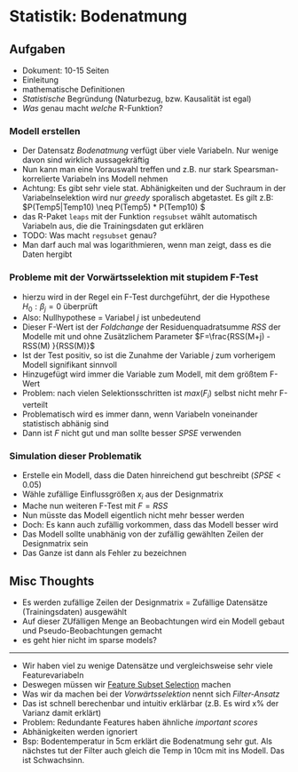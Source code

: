 # Statistik: Bodenatmung
## Aufgaben
- Dokument: 10-15 Seiten
- Einleitung
- mathematische Definitionen
- *Statistische* Begründung (Naturbezug, bzw. Kausalität ist egal)
- *Was* genau macht *welche* R-Funktion?

### Modell erstellen
- Der Datensatz *Bodenatmung* verfügt über viele Variabeln. Nur wenige davon sind wirklich aussagekräftig
- Nun kann man eine Vorauswahl treffen und z.B. nur stark Spearsman-korrelierte Variabeln ins Modell nehmen
- Achtung: Es gibt sehr viele stat. Abhänigkeiten und der Suchraum in der Variabelnselektion wird nur *greedy* sporalisch abgetastet. Es gilt z.B: $P(Temp5|Temp10) \neq P(Temp5) * P(Temp10) $
- das R-Paket `leaps` mit der Funktion `regsubset` wählt automatisch Variabeln aus, die die Trainingsdaten gut erklären
- TODO: Was macht `regsubset` genau?
- Man darf auch mal was logarithmieren, wenn man zeigt, dass es die Daten hergibt
### Probleme mit der Vorwärtsselektion mit stupidem F-Test
- hierzu wird in der Regel ein F-Test durchgeführt, der die Hypothese $H_0: \beta_j = 0$ überprüft
- Also: Nullhypothese = Variabel $j$ ist unbedeutend
- Dieser F-Wert ist der *Foldchange* der Residuenquadratsumme $RSS$ der Modelle mit und ohne Zusätzlichem Parameter $F=\frac{RSS(M+j) - RSS(M) }{RSS(M)}$
- Ist der Test positiv, so ist die Zunahme der Variable $j$ zum vorherigem Modell signifikant sinnvoll
- Hinzugefügt wird immer die Variable zum Modell, mit dem größtem F-Wert
- Problem: nach vielen Selektionsschritten ist $max(F_i)$ selbst nicht mehr F-verteilt
- Problematisch wird es immer dann, wenn Variabeln voneinander statistisch abhänig sind
- Dann ist $F$ nicht gut und man sollte besser $SPSE$ verwenden
### Simulation dieser Problematik
- Erstelle ein Modell, dass die Daten hinreichend gut beschreibt ($SPSE < 0.05$)
- Wähle zufällige Einflussgrößen $x_i$ aus der Designmatrix
- Mache nun weiteren F-Test mit $F=RSS$
- Nun müsste das Modell eigentlich nicht mehr besser werden
- Doch: Es kann auch zufällig vorkommen, dass das Modell besser wird
- Das Modell sollte unabhänig von der zufällig gewählten Zeilen der Designmatrix sein
- Das Ganze ist dann als Fehler zu bezeichnen

## Misc Thoughts
- Es werden zufällige Zeilen der Designmatrix = Zufällige Datensätze (Trainingsdaten) ausgewählt
- Auf dieser ZUfälligen Menge an Beobachtungen wird ein Modell gebaut und Pseudo-Beobachtungen gemacht
- es geht hier nicht im sparse models?
---
- Wir haben viel zu wenige Datensätze und vergleichsweise sehr viele Featurevariabeln
- Deswegen müssen wir [Feature Subset Selection](https://de.wikipedia.org/wiki/Feature_Subset_Selection) machen
- Was wir da machen bei der *Vorwärtsselektion* nennt sich *Filter-Ansatz*
- Das ist schnell berechenbar und intuitiv erklärbar (z.B. Es wird x% der Varianz damit erklärt)
- Problem: Redundante Features haben ähnliche *important scores*
- Abhänigkeiten werden ignoriert
- Bsp: Bodentemperatur in 5cm erklärt die Bodenatmung sehr gut. Als nächstes tut der Filter auch gleich die Temp in 10cm mit ins Modell. Das ist Schwachsinn.
